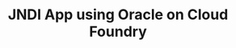 ---
title: JNDI App using Oracle on Cloud Foundry
description: This Project demonstrates how JBOSS/EAP Java App with JNDI to Oracle DB can be run on Cloud Foundry with IBM Liberty Buildpack without any code changes
slug: jboss-jndi-liberty-buildpack
authors:
- mayureshkrishna
repository: https://github.com/mayureshkrishna/jbossjndi-oracle-liberty-pcf
gitpage: https://mayureshkrishna.github.io/jbossjndi-oracle-liberty-pcf/
views: 4
stars: 0
updated: 2018-12-07 02:05:50 UTC
organizations:
- lyncd
---